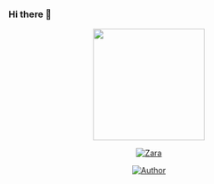 ### Hi there 👋

<div align="center">
  <img border-radius: 15px src="https://i.ibb.co/zRQvzPc/IMG-20210730-104656-524.webp" width="200" height="200"/>
  <p align="center">
<a href="#"><img title="Zara" src="https://img.shields.io/badge/-Raashii-pink?&style=for-the-badge"></a>
</p>
  <p align="center">
<a href="https://github.com/Raashii"><img title="Author" src="https://img.shields.io/badge/Author-Raashii?color=pink&style=for-the-badge&logo=github"></a>
</p>
